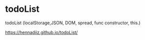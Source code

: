 # todoList
todoList (localStorage,JSON,  DOM, spread, func constructor, this.)

https://hennadiiz.github.io/todoList/
